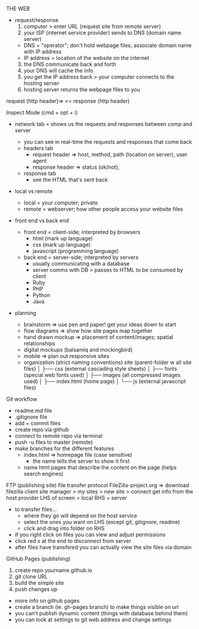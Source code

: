 THE WEB

- request/response
  1) computer > enter URL (request site from remote server)
  2) your ISP (internet service provider) sends to DNS (domain name server)
    - DNS = "operator"; don't hold webpage files; associate domain name with IP address
    - IP address = location of the website on the internet
  3) the DNS communicate back and forth
  4) your DNS will cache the info
  5) you get the IP address back > your computer connects to the hosting server
  6) hosting server returns the webpage files to you

request (http header)=>
<= response (http header)


Inspect Mode (cmd + opt + i)
- network tab = shows us the requests and responses between comp and server
  - you can see in real-time the requests and responses that come back
  - headers tab
    - request header => host, method, path (location on server), user agent
    - response header => status (ok/not),
  - response tab
    - see the HTML that's sent back

- local vs remote
  - local = your computer; private
  - remote = webserver; how other people access your website files

- front end vs back end
  - front end = client-side; interpreted by browsers
    - html (mark up language)
    - css (mark up language)
    - javascript (programming language)
  - back end = server-side; interpreted by servers
      - usually communicating with a database
      - server comms with DB > passes to HTML to be consumed by client
    - Ruby
    - PHP
    - Python
    - Java

- planning
  - brainstorm => use pen and paper! get your ideas down to start
  - flow diagrams => show how site pages map together
  - hand drawn mockup => placement of content/images; spatial relationships
  - digital mockups (balsamiq and mockingbird)
  - mobile => plan out responsive sites
  - organization (strict naming conventions)
     site (parent-folder w all site files)
        │
        ├── css (external cascading style sheets)
        │
        ├── fonts (special web fonts used)
        │
        ├── images (all compressed images used)
        │
        ├── index.html (home page)
        │
        └── js (external javascript files)

Git workflow
- readme.md file
- .gitignore file
- add + commit files
- create repo via github
- connect to remote repo via terminal
- push -u files to master (remote)
- make branches for the different features
  - index.html => homepage file (case sensitive)
    - the name tells the server to show it first
  - name html pages that describe the content on the page (helps search engines)


FTP (publishing site)
file transfer protocol
FileZilla-project.org => download filezilla client
site manager > my sites > new site > connect
  get info from the host provider
LHS of screen = local
RHS = server
- to transfer files...
  - where they go will depend on the host service
  - select the ones you want on LHS (except git, gitignore, readme)
  - click and drag into folder on RHS
- if you right click on files you can view and adjust permissions
- click red x at the end to disconnect from server
- after files have transfered you can actually view the site files via domain

GitHub Pages (publishing)
1) create repo yourname.github.io
2) git clone URL
3) build the simple site
4) push changes up
- more info on github pages
- create a branch (ie. gh-pages branch) to make things visible on url
- you can't publish dynamic content (things with database behind them)
- you can look at settings to git web address and change settings
